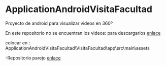 # ApplicationAndroidVisitaFacultad
Proyecto de android para visualizar videos en 360º

En este repositorio no se encuentran los videos:
para descargarlos <a href="https://unioviedo-my.sharepoint.com/personal/uo244588_uniovi_es/_layouts/15/guestaccess.aspx?folderid=00cce42d21029402bb4e8b169671defc6&authkey=AVNFpDfIDA_3itrvKCfx_NY&e=0ap8K4">enlace</a>

colocar en : ApplicationAndroidVisitaFacultad\VisitaFacultad\app\src\main\assets


-Repositorio parejo <a href="https://github.com/DatFerPa/Visita_a_la_universidad">enlace</a>
